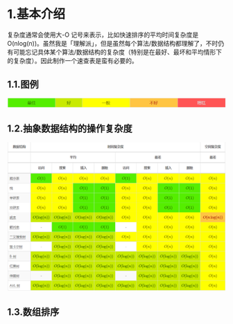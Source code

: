 # 1.基本介绍

复杂度通常会使用大-O 记号来表示，比如快速排序的平均时间复杂度是 O\(nlog\(n\)\)。虽然我是「理解派」，但是虽然每个算法/数据结构都理解了，不时仍有可能忘记具体某个算法/数据结构的复杂度（特别是在最好、最坏和平均情形下的复杂度）。因此制作一个速查表是蛮有必要的。
## 1.1.图例
![](/static/image/微信图片_20200509100438.png)
## 1.2.抽象数据结构的操作复杂度
![](/static/image/微信图片_20200509100701.png)
## 1.3.数组排序


